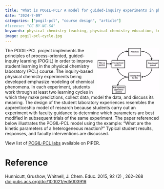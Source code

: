 ```yaml
---
title: "What is POGIL-PCL? A model for guided-inquiry experiments in physical chemistry"
date: "2024-7-09"
categories: ["pogil-pcl", "course design", "article"]
#license: "CC BY-NC-SA"
keywords: physical chemistry teaching, physical chemistry education, teaching resources, guided inquiry learning, POGIL, physical chemistry laboratory
image: pogil-pcl-cycle.jpg
---
```

<img src="pogil-pcl-cycle.jpg" width="40%" align="right"/>

The POGIL-PCL project implements the principles of process-oriented, guided-inquiry learning (POGIL) in order to improve student learning in the physical chemistry laboratory (PCL) course. The inquiry-based physical chemistry experiments being developed emphasize modeling of chemical phenomena. In each experiment, students work through at least two learning cycles in which they make predictions, collect data, model the data, and discuss its meaning. The design of the student laboratory experiences resembles the apprenticeship model of research because students carry out an experiment with faculty guidance to determine which parameters are best modified in subsequent trials of the same experiment. The paper referenced below illustrates the POGIL-PCL model using the example: &ldquo;What are the kinetic parameters of a heterogeneous reaction?&rdquo; Typical student results, responses, and faculty interventions are discussed.

View list of [POGIL-PCL labs](https://chemistry.coe.edu/piper/resources.html#category=pogil-pcl) available on PiPER.


# Reference

Hunnicutt, Grushow, Whitnell, J. Chem. Educ. 2015, <span class="underline">92</span> (2) , 262–268 [doi:pubs.acs.org/doi/10.1021/ed5003916](https://pubs.acs.org/doi/10.1021/ed5003916)

